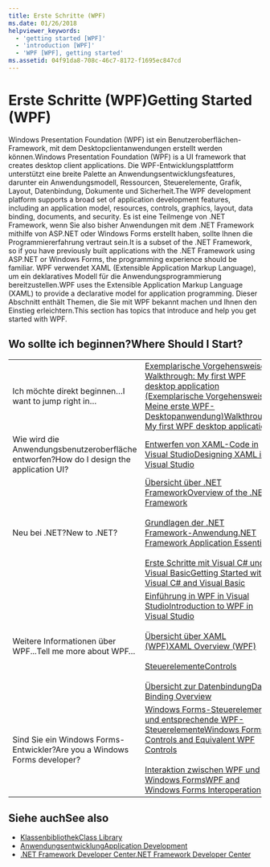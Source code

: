 ```yaml
---
title: Erste Schritte (WPF)
ms.date: 01/26/2018
helpviewer_keywords:
  - 'getting started [WPF]'
  - 'introduction [WPF]'
  - 'WPF [WPF], getting started'
ms.assetid: 04f91da8-708c-46c7-8172-f1695ec847cd
---
```

# <a name="getting-started-wpf"></a><span data-ttu-id="d48b9-102">Erste Schritte (WPF)</span><span class="sxs-lookup"><span data-stu-id="d48b9-102">Getting Started (WPF)</span></span>
<span data-ttu-id="d48b9-103">Windows Presentation Foundation (WPF) ist ein Benutzeroberflächen-Framework, mit dem Desktopclientanwendungen erstellt werden können.</span><span class="sxs-lookup"><span data-stu-id="d48b9-103">Windows Presentation Foundation (WPF) is a UI framework that creates desktop client applications.</span></span> <span data-ttu-id="d48b9-104">Die WPF-Entwicklungsplattform unterstützt eine breite Palette an Anwendungsentwicklungsfeatures, darunter ein Anwendungsmodell, Ressourcen, Steuerelemente, Grafik, Layout, Datenbindung, Dokumente und Sicherheit.</span><span class="sxs-lookup"><span data-stu-id="d48b9-104">The WPF development platform supports a broad set of application development features, including an application model, resources, controls, graphics, layout, data binding, documents, and security.</span></span> <span data-ttu-id="d48b9-105">Es ist eine Teilmenge von .NET Framework, wenn Sie also bisher Anwendungen mit dem .NET Framework mithilfe von ASP.NET oder Windows Forms erstellt haben, sollte Ihnen die Programmiererfahrung vertraut sein.</span><span class="sxs-lookup"><span data-stu-id="d48b9-105">It is a subset of the .NET Framework, so if you have previously built applications with the .NET Framework using ASP.NET or Windows Forms, the programming experience should be familiar.</span></span> <span data-ttu-id="d48b9-106">WPF verwendet XAML (Extensible Application Markup Language), um ein deklaratives Modell für die Anwendungsprogrammierung bereitzustellen.</span><span class="sxs-lookup"><span data-stu-id="d48b9-106">WPF uses the Extensible Application Markup Language (XAML) to provide a declarative model for application programming.</span></span> <span data-ttu-id="d48b9-107">Dieser Abschnitt enthält Themen, die Sie mit WPF bekannt machen und Ihnen den Einstieg erleichtern.</span><span class="sxs-lookup"><span data-stu-id="d48b9-107">This section has topics that introduce and help you get started with WPF.</span></span>  
  
## <a name="where-should-i-start"></a><span data-ttu-id="d48b9-108">Wo sollte ich beginnen?</span><span class="sxs-lookup"><span data-stu-id="d48b9-108">Where Should I Start?</span></span>  
  
|||  
|-|-|  
|<span data-ttu-id="d48b9-109">Ich möchte direkt beginnen…</span><span class="sxs-lookup"><span data-stu-id="d48b9-109">I want to jump right in…</span></span>|[<span data-ttu-id="d48b9-110">Exemplarische Vorgehensweise: Walkthrough: My first WPF desktop application (Exemplarische Vorgehensweise: Meine erste WPF-Desktopanwendung)</span><span class="sxs-lookup"><span data-stu-id="d48b9-110">Walkthrough: My first WPF desktop application</span></span>](walkthrough-my-first-wpf-desktop-application.md)|  
|<span data-ttu-id="d48b9-111">Wie wird die Anwendungsbenutzeroberfläche entworfen?</span><span class="sxs-lookup"><span data-stu-id="d48b9-111">How do I design the application UI?</span></span>|[<span data-ttu-id="d48b9-112">Entwerfen von XAML-Code in Visual Studio</span><span class="sxs-lookup"><span data-stu-id="d48b9-112">Designing XAML in Visual Studio</span></span>](/visualstudio/designers/designing-xaml-in-visual-studio)|  
|<span data-ttu-id="d48b9-113">Neu bei .NET?</span><span class="sxs-lookup"><span data-stu-id="d48b9-113">New to .NET?</span></span>|[<span data-ttu-id="d48b9-114">Übersicht über .NET Framework</span><span class="sxs-lookup"><span data-stu-id="d48b9-114">Overview of the .NET Framework</span></span>](../../get-started/overview.md)<br /><br /> [<span data-ttu-id="d48b9-115">Grundlagen der .NET Framework-Anwendung</span><span class="sxs-lookup"><span data-stu-id="d48b9-115">.NET Framework Application Essentials</span></span>](../../../standard/application-essentials.md)<br /><br /> [<span data-ttu-id="d48b9-116">Erste Schritte mit Visual C# und Visual Basic</span><span class="sxs-lookup"><span data-stu-id="d48b9-116">Getting Started with Visual C# and Visual Basic</span></span>](/visualstudio/ide/getting-started-with-visual-csharp-and-visual-basic)|  
|<span data-ttu-id="d48b9-117">Weitere Informationen über WPF...</span><span class="sxs-lookup"><span data-stu-id="d48b9-117">Tell me more about WPF…</span></span>|[<span data-ttu-id="d48b9-118">Einführung in WPF in Visual Studio</span><span class="sxs-lookup"><span data-stu-id="d48b9-118">Introduction to WPF in Visual Studio</span></span>](introduction-to-wpf-in-vs.md)<br /><br /> [<span data-ttu-id="d48b9-119">Übersicht über XAML (WPF)</span><span class="sxs-lookup"><span data-stu-id="d48b9-119">XAML Overview (WPF)</span></span>](../advanced/xaml-overview-wpf.md)<br /><br /> [<span data-ttu-id="d48b9-120">Steuerelemente</span><span class="sxs-lookup"><span data-stu-id="d48b9-120">Controls</span></span>](../controls/index.md)<br /><br /> [<span data-ttu-id="d48b9-121">Übersicht zur Datenbindung</span><span class="sxs-lookup"><span data-stu-id="d48b9-121">Data Binding Overview</span></span>](../data/data-binding-overview.md)|  
|<span data-ttu-id="d48b9-122">Sind Sie ein Windows Forms-Entwickler?</span><span class="sxs-lookup"><span data-stu-id="d48b9-122">Are you a Windows Forms developer?</span></span>|[<span data-ttu-id="d48b9-123">Windows Forms-Steuerelemente und entsprechende WPF-Steuerelemente</span><span class="sxs-lookup"><span data-stu-id="d48b9-123">Windows Forms Controls and Equivalent WPF Controls</span></span>](../advanced/windows-forms-controls-and-equivalent-wpf-controls.md)<br /><br /> [<span data-ttu-id="d48b9-124">Interaktion zwischen WPF und Windows Forms</span><span class="sxs-lookup"><span data-stu-id="d48b9-124">WPF and Windows Forms Interoperation</span></span>](../advanced/wpf-and-windows-forms-interoperation.md)|  
  
## <a name="see-also"></a><span data-ttu-id="d48b9-125">Siehe auch</span><span class="sxs-lookup"><span data-stu-id="d48b9-125">See also</span></span>
- [<span data-ttu-id="d48b9-126">Klassenbibliothek</span><span class="sxs-lookup"><span data-stu-id="d48b9-126">Class Library</span></span>](../class-library-wpf.md)
- [<span data-ttu-id="d48b9-127">Anwendungsentwicklung</span><span class="sxs-lookup"><span data-stu-id="d48b9-127">Application Development</span></span>](../app-development/index.md)
- [<span data-ttu-id="d48b9-128">.NET Framework Developer Center</span><span class="sxs-lookup"><span data-stu-id="d48b9-128">.NET Framework Developer Center</span></span>](https://www.microsoft.com/net)
